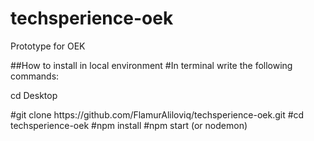 # techsperience-oek
Prototype for OEK

##How to install in local environment
#In terminal write the following commands:

<p>cd Desktop</p>
#git clone https://github.com/FlamurAliloviq/techsperience-oek.git
#cd techsperience-oek
#npm install
#npm start (or nodemon)
